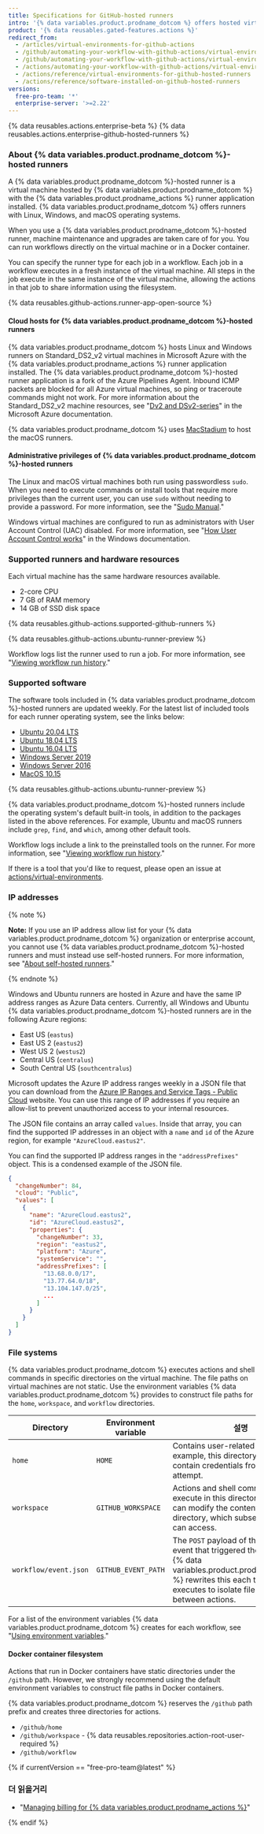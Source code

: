 ```yaml
---
title: Specifications for GitHub-hosted runners
intro: '{% data variables.product.prodname_dotcom %} offers hosted virtual machines to run workflows. The virtual machine contains an environment of tools, packages, and settings available for {% data variables.product.prodname_actions %} to use.'
product: '{% data reusables.gated-features.actions %}'
redirect_from:
  - /articles/virtual-environments-for-github-actions
  - /github/automating-your-workflow-with-github-actions/virtual-environments-for-github-actions
  - /github/automating-your-workflow-with-github-actions/virtual-environments-for-github-hosted-runners
  - /actions/automating-your-workflow-with-github-actions/virtual-environments-for-github-hosted-runners
  - /actions/reference/virtual-environments-for-github-hosted-runners
  - /actions/reference/software-installed-on-github-hosted-runners
versions:
  free-pro-team: '*'
  enterprise-server: '>=2.22'
---
```


{% data reusables.actions.enterprise-beta %}
{% data reusables.actions.enterprise-github-hosted-runners %}

### About {% data variables.product.prodname_dotcom %}-hosted runners

A {% data variables.product.prodname_dotcom %}-hosted runner is a virtual machine hosted by {% data variables.product.prodname_dotcom %} with the {% data variables.product.prodname_actions %} runner application installed. {% data variables.product.prodname_dotcom %} offers runners with Linux, Windows, and macOS operating systems.

When you use a {% data variables.product.prodname_dotcom %}-hosted runner, machine maintenance and upgrades are taken care of for you. You can run workflows directly on the virtual machine or in a Docker container.

You can specify the runner type for each job in a workflow. Each job in a workflow executes in a fresh instance of the virtual machine. All steps in the job execute in the same instance of the virtual machine, allowing the actions in that job to share information using the filesystem.

{% data reusables.github-actions.runner-app-open-source %}

#### Cloud hosts for {% data variables.product.prodname_dotcom %}-hosted runners

{% data variables.product.prodname_dotcom %} hosts Linux and Windows runners on Standard_DS2_v2 virtual machines in Microsoft Azure with the {% data variables.product.prodname_actions %} runner application installed. The {% data variables.product.prodname_dotcom %}-hosted runner application is a fork of the Azure Pipelines Agent. Inbound ICMP packets are blocked for all Azure virtual machines, so ping or traceroute commands might not work. For more information about the Standard_DS2_v2 machine resources, see "[Dv2 and DSv2-series](https://docs.microsoft.com/en-us/azure/virtual-machines/dv2-dsv2-series#dsv2-series)" in the Microsoft Azure documentation.

{% data variables.product.prodname_dotcom %} uses [MacStadium](https://www.macstadium.com/) to host the macOS runners.

#### Administrative privileges of {% data variables.product.prodname_dotcom %}-hosted runners

The Linux and macOS virtual machines both run using passwordless `sudo`. When you need to execute commands or install tools that require more privileges than the current user, you can use `sudo` without needing to provide a password. For more information, see the "[Sudo Manual](https://www.sudo.ws/man/1.8.27/sudo.man.html)."

Windows virtual machines are configured to run as administrators with User Account Control (UAC) disabled. For more information, see "[How User Account Control works](https://docs.microsoft.com/en-us/windows/security/identity-protection/user-account-control/how-user-account-control-works)" in the Windows documentation.

### Supported runners and hardware resources

Each virtual machine has the same hardware resources available.

- 2-core CPU
- 7 GB of RAM memory
- 14 GB of SSD disk space

{% data reusables.github-actions.supported-github-runners %}

{% data reusables.github-actions.ubuntu-runner-preview %}

Workflow logs list the runner used to run a job. For more information, see "[Viewing workflow run history](/actions/managing-workflow-runs/viewing-workflow-run-history)."

### Supported software

The software tools included in {% data variables.product.prodname_dotcom %}-hosted runners are updated weekly. For the latest list of included tools for each runner operating system, see the links below:

* [Ubuntu 20.04 LTS](https://github.com/actions/virtual-environments/blob/main/images/linux/Ubuntu2004-README.md)
* [Ubuntu 18.04 LTS](https://github.com/actions/virtual-environments/blob/main/images/linux/Ubuntu1804-README.md)
* [Ubuntu 16.04 LTS](https://github.com/actions/virtual-environments/blob/main/images/linux/Ubuntu1604-README.md)
* [Windows Server 2019](https://github.com/actions/virtual-environments/blob/main/images/win/Windows2019-Readme.md)
* [Windows Server 2016](https://github.com/actions/virtual-environments/blob/main/images/win/Windows2016-Readme.md)
* [MacOS 10.15](https://github.com/actions/virtual-environments/blob/main/images/macos/macos-10.15-Readme.md)

{% data reusables.github-actions.ubuntu-runner-preview %}

{% data variables.product.prodname_dotcom %}-hosted runners include the operating system's default built-in tools, in addition to the packages listed in the above references. For example, Ubuntu and macOS runners include `grep`, `find`, and `which`, among other default tools.

Workflow logs include a link to the preinstalled tools on the runner. For more information, see "[Viewing workflow run history](/actions/managing-workflow-runs/viewing-workflow-run-history)."

If there is a tool that you'd like to request, please open an issue at [actions/virtual-environments](https://github.com/actions/virtual-environments).

### IP addresses

{% note %}

**Note:** If you use an IP address allow list for your {% data variables.product.prodname_dotcom %} organization or enterprise account, you cannot use {% data variables.product.prodname_dotcom %}-hosted runners and must instead use self-hosted runners. For more information, see "[About self-hosted runners](/actions/hosting-your-own-runners/about-self-hosted-runners)."

{% endnote %}

Windows and Ubuntu runners are hosted in Azure and have the same IP address ranges as Azure Data centers. Currently, all Windows and Ubuntu {% data variables.product.prodname_dotcom %}-hosted runners are in the following Azure regions:

- East US (`eastus`)
- East US 2 (`eastus2`)
- West US 2 (`westus2`)
- Central US (`centralus`)
- South Central US (`southcentralus`)

Microsoft updates the Azure IP address ranges weekly in a JSON file that you can download from the [Azure IP Ranges and Service Tags - Public Cloud](https://www.microsoft.com/en-us/download/details.aspx?id=56519) website. You can use this range of IP addresses if you require an allow-list to prevent unauthorized access to your internal resources.

The JSON file contains an array called `values`. Inside that array, you can find the supported IP addresses in an object with a `name` and `id` of the Azure region, for example `"AzureCloud.eastus2"`.

You can find the supported IP address ranges in the `"addressPrefixes"` object. This is a condensed example of the JSON file.

```json
{
  "changeNumber": 84,
  "cloud": "Public",
  "values": [
    {
      "name": "AzureCloud.eastus2",
      "id": "AzureCloud.eastus2",
      "properties": {
        "changeNumber": 33,
        "region": "eastus2",
        "platform": "Azure",
        "systemService": "",
        "addressPrefixes": [
          "13.68.0.0/17",
          "13.77.64.0/18",
          "13.104.147.0/25",
          ...
        ]
      }
    }
  ]
}
```

### File systems

{% data variables.product.prodname_dotcom %} executes actions and shell commands in specific directories on the virtual machine. The file paths on virtual machines are not static. Use the environment variables {% data variables.product.prodname_dotcom %} provides to construct file paths for the `home`, `workspace`, and `workflow` directories.

| Directory             | Environment variable | 설명                                                                                                                                                                                                    |
| --------------------- | -------------------- | ----------------------------------------------------------------------------------------------------------------------------------------------------------------------------------------------------- |
| `home`                | `HOME`               | Contains user-related data. For example, this directory could contain credentials from a login attempt.                                                                                               |
| `workspace`           | `GITHUB_WORKSPACE`   | Actions and shell commands execute in this directory. An action can modify the contents of this directory, which subsequent actions can access.                                                       |
| `workflow/event.json` | `GITHUB_EVENT_PATH`  | The `POST` payload of the webhook event that triggered the workflow. {% data variables.product.prodname_dotcom %} rewrites this each time an action executes to isolate file content between actions. |

For a list of the environment variables {% data variables.product.prodname_dotcom %} creates for each workflow, see "[Using environment variables](/github/automating-your-workflow-with-github-actions/using-environment-variables)."

#### Docker container filesystem

Actions that run in Docker containers have static directories under the `/github` path. However, we strongly recommend using the default environment variables to construct file paths in Docker containers.

{% data variables.product.prodname_dotcom %} reserves the `/github` path prefix and creates three directories for actions.

- `/github/home`
- `/github/workspace` - {% data reusables.repositories.action-root-user-required %}
- `/github/workflow`

{% if currentVersion == "free-pro-team@latest" %}

### 더 읽을거리
- "[Managing billing for {% data variables.product.prodname_actions %}](/github/setting-up-and-managing-billing-and-payments-on-github/managing-billing-for-github-actions)"

{% endif %}
